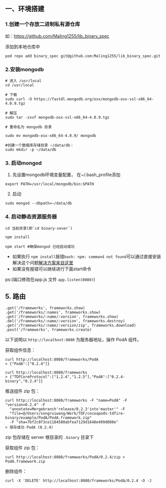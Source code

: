 ## 一、环境搭建

### 1.创建一个存放二进制私有源仓库

如：https://github.com/Maling1255/lib_binary_spec

添加到本地仓库中

``` 
pod repo add binary_spec git@github.com:Maling1255/lib_binary_spec.git
```

### 2.安装mongodb

```
# 进入 /usr/local
cd /usr/local

# 下载
sudo curl -O https://fastdl.mongodb.org/osx/mongodb-osx-ssl-x86_64-4.0.9.tgz

# 解压
sudo tar -zxvf mongodb-osx-ssl-x86_64-4.0.9.tgz

# 重命名为 mongodb 目录

sudo mv mongodb-osx-x86_64-4.0.9/ mongodb

#创建一个数据库存储目录 ~/data/db：
sudo mkdir -p ~/data/db
```

### 3. 启动mongod

1. 先设置mongodb环境变量配置， 在~/.bash_profile添加

```
export PATH=/usr/local/mongodb/bin:$PATH 
```

2. 启动
``` 
sudo mongod --dbpath=~/data/db
```

### 4. 启动静态资源服务器

```
cd 当前目录(即`cd binary-sever`)

npm install

npm start #确保mongod 已经启动成功

```

>
 - 如果执行 `npm install`报错` bash: npm: command not found `可以通过直接安装解决这个问题[解决方案来自这里](https://stackoverflow.com/questions/45585029/bash-npm-command-not-found)
 - 如果没有报错可以继续进行下面start命令


ps:(端口修改在app.js 文件 `app.listen(8080)`)
## 5. 路由

```
.get('/frameworks', frameworks.show)
.get('/frameworks/:names', frameworks.show)
.get('/frameworks/:name/:version', frameworks.show)
.del('/frameworks/:name/:version', frameworks.destroy)
.get('/frameworks/:name/:version/zip', frameworks.download)
.post('/frameworks', frameworks.create)
```

以下说明以 `http://localhost:8080` 为服务器地址，操作 PodA 组件。

获取组件信息：

```
curl http://localhost:8080/frameworks/PodA
> {"PodA":["0.2.4"]}

curl http://localhost:8080/frameworks
> {"TDFCoreProtocol":["1.2.4","1.2.5"],"PodA":["0.2.4-binary","0.2.4"]}
```

推送组件 zip 包：

```
curl http://localhost:8080/frameworks -F "name=PodA" -F "version=0.2.4" -F
  "annotate=Mergebranch'release/0.2.3'into'master'" -F
  "file=@/Users/songruiwang/Work/TDF/cocoapods-tdfire-binary/example/PodA/PodA.framework.zip"
  -F "sha=7bf2c8f3ce1184580abfea7129d1648e499d080e"
> 保存成功 PodA (0.2.4)
```

zip 包存储在 server 根目录的 `.binary` 目录下

获取组件 zip 包：

```
curl http://localhost:8080/frameworks/PodA/0.2.4/zip > PodA.framework.zip
```

删除组件：

```
curl -X 'DELETE' http://localhost:8080/frameworks/PodA/0.2.4 -O -J
```

